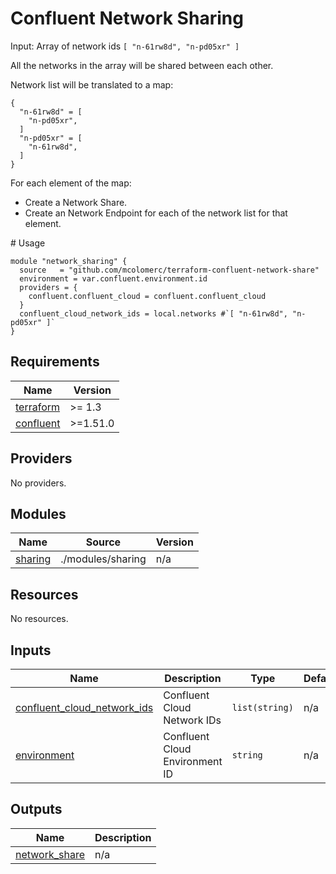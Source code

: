 # Confluent Network Sharing

Input: Array of network ids `[ "n-61rw8d", "n-pd05xr" ]`

All the networks in the array will be shared between each other.

Network list will be translated to a map: 

```
{
  "n-61rw8d" = [
    "n-pd05xr",
  ]
  "n-pd05xr" = [
    "n-61rw8d",
  ]
}
```

For each element of the map:

- Create a Network Share.
- Create an Network Endpoint for each of the network list for that element.

# Usage 

```hcl
module "network_sharing" { 
  source   = "github.com/mcolomerc/terraform-confluent-network-share" 
  environment = var.confluent.environment.id
  providers = {
    confluent.confluent_cloud = confluent.confluent_cloud 
  }
  confluent_cloud_network_ids = local.networks #`[ "n-61rw8d", "n-pd05xr" ]`
}
```


<!-- BEGIN_TF_DOCS -->
## Requirements

| Name | Version |
|------|---------|
| <a name="requirement_terraform"></a> [terraform](#requirement\_terraform) | >= 1.3 |
| <a name="requirement_confluent"></a> [confluent](#requirement\_confluent) | >=1.51.0 |

## Providers

No providers.

## Modules

| Name | Source | Version |
|------|--------|---------|
| <a name="module_sharing"></a> [sharing](#module\_sharing) | ./modules/sharing | n/a |

## Resources

No resources.

## Inputs

| Name | Description | Type | Default | Required |
|------|-------------|------|---------|:--------:|
| <a name="input_confluent_cloud_network_ids"></a> [confluent\_cloud\_network\_ids](#input\_confluent\_cloud\_network\_ids) | Confluent Cloud Network IDs | `list(string)` | n/a | yes |
| <a name="input_environment"></a> [environment](#input\_environment) | Confluent Cloud Environment ID | `string` | n/a | yes |

## Outputs

| Name | Description |
|------|-------------|
| <a name="output_network_share"></a> [network\_share](#output\_network\_share) | n/a |
<!-- END_TF_DOCS -->